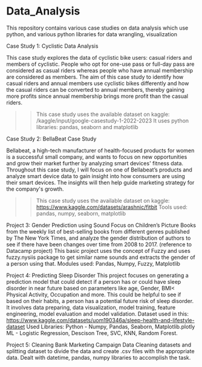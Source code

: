 # Data_Analysis
This repository contains various case studies on data analysis which use python, and various python libraries for data wrangling, visualization 

Case Study 1: Cyclistic Data Analysis

This case study explores the data of cyclistic bike users: casual riders and members of cyclistic. People who opt for one-use pass or full-day pass are considered as casual riders whereas people who have annual membership are considered as members. The aim of this case study to identify how casual riders and annual members use cyclistic bikes differently and how the casual riders can be converted to annual members, thereby gaining more profits since annual membership brings more profit than the casual riders.
>>This case study uses the available dataset on kaggle: /kaggle/input/google-casestudy-1-2022-2023
>>It uses python libraries: pandas, seaborn and matplotlib

Case Study 2: BellaBeat Case Study

Bellabeat, a high-tech manufacturer of health-focused products for women is a successful small company, and wants to focus on new opportunities and grow their market further by analyzing smart devices' fitness data. Throughout this case study, I will focus on one of Bellabeat’s products and analyze smart device data to gain insight into how consumers are using their smart devices. The insights will then help guide marketing strategy for the company's growth. 
>>This case study uses the available dataset on kaggle: https://www.kaggle.com/datasets/arashnic/fitbit
>>Tools used: pandas, numpy, seaborn, matplotlib

Project 3: Gender Prediction using Sound
Focus on Children’s Picture Books from the weekly list of best-selling books from different genres published by The New York Times, 
and analyze the gender distribution of authors to see if there have been changes over time from 2008 to 2017. (reference to Datacamp project)
This basic project uses the concept of Fuzzy and uses fuzzy.nysiis package to get similar name sounds and extracts the gender of a person using that. 
Modules used: Pandas, Numpy, Fuzzy, Matplotlib

Project 4: Predicting Sleep Disorder
This project focuses on generating a prediction model that could detect if a person has or could have sleep disorder in near future based on parameters like age, Gender, BMI< Physical Activity, Occupation and more. This could be helpful to see if based on their habits, a person has a potential future risk of sleep disorder. It involves data preparing, data visualization, model training, feature engineering, model evaluation and model validation.
  Dataset used in this: https://www.kaggle.com/datasets/uom190346a/sleep-health-and-lifestyle-dataset
  Used Libraries: Python - Numpy, Pandas, Seaborn, Matplotlib.plotly ML - Logistic Regression, Descison Tree, SVC, KNN, Random Forest. 

  Project 5: Cleaning Bank Marketing Campaign Data
  Cleaning datasets and splitting dataset to divide the data and create .csv files with the appropriate data. Dealt with datetime, pandas, numpy libraries to accomplish the task.
